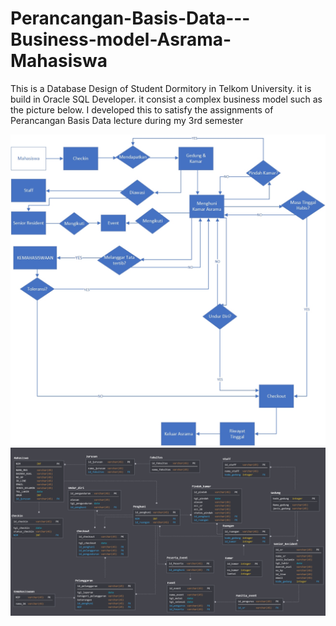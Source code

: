 # Perancangan-Basis-Data---Business-model-Asrama-Mahasiswa

This is a Database Design of Student Dormitory in Telkom University. it is build in Oracle SQL Developer. it consist a complex business model such as the picture below.
I developed this to satisfy the assignments of Perancangan Basis Data lecture during my 3rd semester

<p align="center">
  <img src="https://github.com/Winchester97/Perancangan-Basis-Data---Business-model-Asrama-Mahasiswa/blob/main/pic/Business%20Process%20Asrama%202.jpg" title="hover text">
  <img src="https://github.com/Winchester97/Perancangan-Basis-Data---Business-model-Asrama-Mahasiswa/blob/main/pic/Skema%20Relasi%20TUBES%20fix%20fix%20ai%20sia.png" title="hover text">
</p> 
